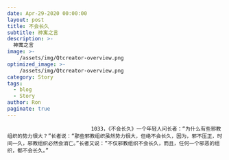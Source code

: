 ```yaml
---
date: Apr-29-2020 00:00:00
layout: post
title: 不会长久
subtitle: 神寓之言
description: >-
  神寓之言
image: >-
    /assets/img/Qtcreator-overview.png
optimized_image: >-
    /assets/img/Qtcreator-overview.png
category: Story
tags:
  - blog
  - Story
author: Ron
paginate: true
---
```


							　　1033，《不会长久》一个年轻人问长者：“为什么有些邪教组织的势力很大？”长者说：“那些邪教组织虽然势力很大，但绝不会长久，因为，邪不压正，时间一久，邪教组织必然会消亡。”长者又说：“不仅邪教组织不会长久，而且，任何一个邪恶的组织，都不会长久。”
							
							
						